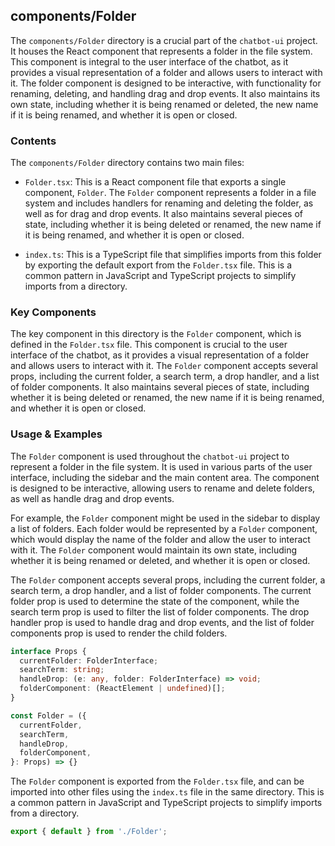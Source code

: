 
## components/Folder

The `components/Folder` directory is a crucial part of the `chatbot-ui` project. It houses the React component that represents a folder in the file system. This component is integral to the user interface of the chatbot, as it provides a visual representation of a folder and allows users to interact with it. The folder component is designed to be interactive, with functionality for renaming, deleting, and handling drag and drop events. It also maintains its own state, including whether it is being renamed or deleted, the new name if it is being renamed, and whether it is open or closed.

### Contents

The `components/Folder` directory contains two main files:

- `Folder.tsx`: This is a React component file that exports a single component, `Folder`. The `Folder` component represents a folder in a file system and includes handlers for renaming and deleting the folder, as well as for drag and drop events. It also maintains several pieces of state, including whether it is being deleted or renamed, the new name if it is being renamed, and whether it is open or closed.

- `index.ts`: This is a TypeScript file that simplifies imports from this folder by exporting the default export from the `Folder.tsx` file. This is a common pattern in JavaScript and TypeScript projects to simplify imports from a directory.

### Key Components

The key component in this directory is the `Folder` component, which is defined in the `Folder.tsx` file. This component is crucial to the user interface of the chatbot, as it provides a visual representation of a folder and allows users to interact with it. The `Folder` component accepts several props, including the current folder, a search term, a drop handler, and a list of folder components. It also maintains several pieces of state, including whether it is being deleted or renamed, the new name if it is being renamed, and whether it is open or closed.

### Usage & Examples

The `Folder` component is used throughout the `chatbot-ui` project to represent a folder in the file system. It is used in various parts of the user interface, including the sidebar and the main content area. The component is designed to be interactive, allowing users to rename and delete folders, as well as handle drag and drop events.

For example, the `Folder` component might be used in the sidebar to display a list of folders. Each folder would be represented by a `Folder` component, which would display the name of the folder and allow the user to interact with it. The `Folder` component would maintain its own state, including whether it is being renamed or deleted, and whether it is open or closed.

The `Folder` component accepts several props, including the current folder, a search term, a drop handler, and a list of folder components. The current folder prop is used to determine the state of the component, while the search term prop is used to filter the list of folder components. The drop handler prop is used to handle drag and drop events, and the list of folder components prop is used to render the child folders.

```typescript
interface Props {
  currentFolder: FolderInterface;
  searchTerm: string;
  handleDrop: (e: any, folder: FolderInterface) => void;
  folderComponent: (ReactElement | undefined)[];
}

const Folder = ({
  currentFolder,
  searchTerm,
  handleDrop,
  folderComponent,
}: Props) => {}
```

The `Folder` component is exported from the `Folder.tsx` file, and can be imported into other files using the `index.ts` file in the same directory. This is a common pattern in JavaScript and TypeScript projects to simplify imports from a directory.

```typescript
export { default } from './Folder';
```
